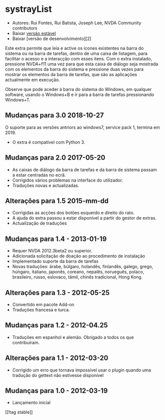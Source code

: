 # systrayList #

*   Autores: Rui Fontes, Rui Batista, Joseph Lee, NVDA Community
    contributors
*   Baixar [versão estável][1]
*   Baixar [versão de desenvolvimento][2]

Este extra permite que leia e active os ícones existentes na barra do
sistema ou na barra de tarefas, dentro de uma caixa de listagem, para
facilitar o acesso e a interacção com esses itens. Com o extra instalado,
pressione NVDA+f11 uma vez para que esta caixa de diálogo seja mostrada com
os elementos da barra do sistema e pressione duas vezes para mostrar os
elementos da barra de tarefas, que são as aplicações actualmente em
execução.

Observe que pode aceder à barra do sistema do Windows, em qualquer software,
usando o Windows+B e ir para a barra de tarefas pressionando Windows+T.

## Mudanças para 3.0 2018-10-27 ##

O suporte para as versões antriors ao windows7, service pack 1, termina em
2019.

* O extra é compatível com Python 3.

## Mudanças para 2.0 2017-05-20 ##

* As caixas de diálogo da barra de tarefas e da barra de sistema passam a
  estar centradas no ecrã.
* Corrigidos vários problemas na interface do utilizador.
* Traduções novas e actualizadas.

## Alterações para 1.5 2015-mm-dd ##

* Corrigidas as acções dos botões esquerdo e direito do rato.
* A ajuda do extra passou a estar disponível a partir do gestor de extras.
* Actualização de traduções

## Mudanças para 1.4 - 2013-01-19 ##

* Requer NVDA 2012.3beta2 ou superior.
* Adicionada solicitação de doação ao procedimento de instalação
* Implementado suporte da barra de tarefas
* Novas traduções: árabe, búlgaro, holandês, finlandês, galego, grego,
  húngaro, italiano, japonês, coreano, nepalês, norueguês, polaco,
  brasileiro, russo, eslovaco, tâmil, chinês tradicional, Hong Kong.

## Alterações para 1.3 - 2012-05-25 ##

* Convertido em pacote Add-on
* Traduções francesa e turca.

## Mudanças para 1.2 - 2012-04.25 ##

* Traduções em espanhol e alemão. Obrigado a todos os que contribuíram.

## Alterações para 1.1 - 2012-03-20 ##

* Corrigido um erro que tornava impossível usar o plugin quando uma tradução
  do gettext não estivesse disponível

## Mudanças para 1.0 - 2012-03-19 ##

* Lançamento inicial

[[!tag stable]]

[1]: https://addons.nvda-project.org/files/get.php?file=st
